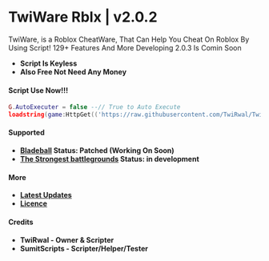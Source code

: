 # TwiWare Rblx | v2.0.2 
TwiWare, is a Roblox CheatWare, That Can Help You Cheat On Roblox By Using Script! 129+ Features And More
Developing 2.0.3 Is Comin Soon
- **Script Is Keyless**
- **Also Free Not Need Any Money**

#### Script Use Now!!!
```lua
G.AutoExecuter = false --// True to Auto Execute
loadstring(game:HttpGet(('https://raw.githubusercontent.com/TwiRwal/TwiWare/main/Loadstring.lua'),true))()
```
#### Supported
- **[Bladeball](https://www.roblox.com/games/13772394625/UPD-Blade-Ball) Status: Patched (Working On Soon)**
- **[The Strongest battlegrounds](https://www.roblox.com/games/10449761463/The-Strongest-Battlegrounds) Status: in development**

#### More
* **[Latest Updates](https://raw.githubusercontent.com/TwiWare/TwiWareExploits/main/Updates)**
* **[Licence](https://raw.githubusercontent.com/TwiWare/TwiWareExploits/main/LICENSE)**

#### Credits 
- **TwiRwal - Owner & Scripter**
- **SumitScripts - Scripter/Helper/Tester**
